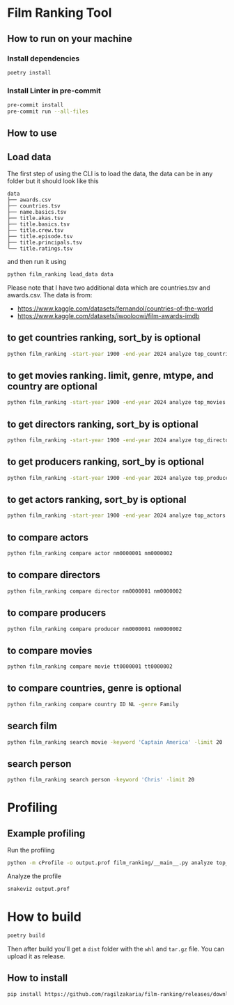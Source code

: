 # Film Ranking Tool

## How to run on your machine

### Install dependencies

```bash
poetry install
```

### Install Linter in pre-commit

```bash
pre-commit install
pre-commit run --all-files
```

## How to use

## Load data

The first step of using the CLI is to load the data, the data can be in any folder but it should look like this

```
data
├── awards.csv
├── countries.tsv
├── name.basics.tsv
├── title.akas.tsv
├── title.basics.tsv
├── title.crew.tsv
├── title.episode.tsv
├── title.principals.tsv
└── title.ratings.tsv

```

and then run it using

```bash
python film_ranking load_data data
```

Please note that I have two additional data which are countries.tsv and awards.csv.
The data is from:
- https://www.kaggle.com/datasets/fernandol/countries-of-the-world
- https://www.kaggle.com/datasets/iwooloowi/film-awards-imdb

## to get countries ranking, sort_by is optional
```bash
python film_ranking -start-year 1900 -end-year 2024 analyze top_countries -sort_by gdp
```

## to get movies ranking. limit, genre, mtype, and country are optional
```bash
python film_ranking -start-year 1900 -end-year 2024 analyze top_movies -limit 100 -genre Family -type movie -country US -sort_by awards_count
```

## to get directors ranking, sort_by is optional
```bash
python film_ranking -start-year 1900 -end-year 2024 analyze top_directors -sort_by awardsCount
```

## to get producers ranking, sort_by is optional
```bash
python film_ranking -start-year 1900 -end-year 2024 analyze top_producers -sort_by movieCount
```

## to get actors ranking, sort_by is optional
```bash
python film_ranking -start-year 1900 -end-year 2024 analyze top_actors -sort_by countryCount
```

## to compare actors
```bash
python film_ranking compare actor nm0000001 nm0000002
```

## to compare directors
```bash
python film_ranking compare director nm0000001 nm0000002
```

## to compare producers
```bash
python film_ranking compare producer nm0000001 nm0000002
```

## to compare movies
```bash
python film_ranking compare movie tt0000001 tt0000002
```

## to compare countries, genre is optional
```bash
python film_ranking compare country ID NL -genre Family
```

## search film
```bash
python film_ranking search movie -keyword 'Captain America' -limit 20
```

## search person
```bash
python film_ranking search person -keyword 'Chris' -limit 20
```

# Profiling

## Example profiling

Run the profiling

```bash
python -m cProfile -o output.prof film_ranking/__main__.py analyze top_countries -sort_by gdp
```

Analyze the profile

```bash
snakeviz output.prof
```


# How to build

```bash
poetry build
```

Then after build you'll get a `dist` folder with the `whl` and `tar.gz` file. You can upload it as release.

## How to install

```bash
pip install https://github.com/ragilzakaria/film-ranking/releases/download/v0.1.1/film_ranking-0.1.1-py3-none-any.whl
```
